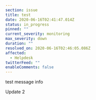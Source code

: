 ```yaml
---
section: issue
title: test
date: 2020-06-16T02:41:47.014Z
status: in_progress
pinned: ""
current_severity: monitoring
max_severity: down
duration: ""
resolved_on: 2020-06-16T02:46:05.086Z
affected:
  - Helpdesk
twitterFeed: ""
enableComments: false
---
```

test message info

Update 2